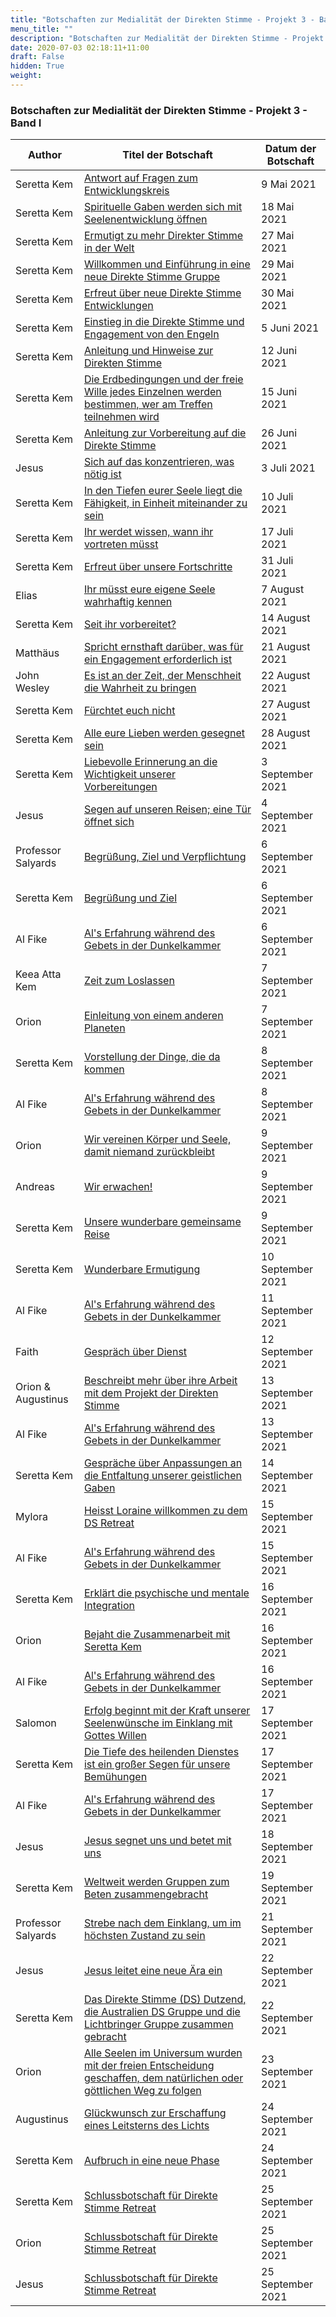 ```yaml
---
title: "Botschaften zur Medialität der Direkten Stimme - Projekt 3 - Band I"
menu_title: ""
description: "Botschaften zur Medialität der Direkten Stimme - Projekt 3 - Band I"
date: 2020-07-03 02:18:11+11:00
draft: False
hidden: True
weight:
---
```

### Botschaften zur Medialität der Direkten Stimme - Projekt 3 - Band I

**Author** | **Titel der Botschaft** | **Datum der Botschaft**  
---|---|---
Seretta Kem | [Antwort auf Fragen zum Entwicklungskreis](/aktuelle-botschaften/aktuelle-botschaften-in-reihenfolge-des-datums/aktuelle-botschaften-2021/antwort-auf-fragen-zum-entwicklungskreis-af-seretta-kem-9-mai-2021/) | 9 Mai 2021
Seretta Kem | [Spirituelle Gaben werden sich mit Seelenentwicklung öffnen](/aktuelle-botschaften/aktuelle-botschaften-in-reihenfolge-des-datums/aktuelle-botschaften-2021/spirituelle-gaben-werden-sich-mit-seelenentwicklung-oeffnen-af-seretta-kem-18-mai-2021/) | 18 Mai 2021
Seretta Kem | [Ermutigt zu mehr Direkter Stimme in der Welt](/aktuelle-botschaften/aktuelle-botschaften-in-reihenfolge-des-datums/aktuelle-botschaften-2021/ermutigt-zu-mehr-direkter-stimme-in-der-welt-af-seretta-kem-27-mai-2021/) | 27 Mai 2021
Seretta Kem | [Willkommen und Einführung in eine neue Direkte Stimme Gruppe](/aktuelle-botschaften/aktuelle-botschaften-in-reihenfolge-des-datums/aktuelle-botschaften-2021/willkommen-und-einfuehrung-in-eine-neue-direkte-stimme-gruppe-af-seretta-kem-29-mai-2021/) | 29 Mai 2021
Seretta Kem | [Erfreut über neue Direkte Stimme Entwicklungen](/aktuelle-botschaften/aktuelle-botschaften-in-reihenfolge-des-datums/aktuelle-botschaften-2021/erfreut-ueber-neue-direkte-stimme-entwicklungen-af-seretta-kem-30-mai-2021/) | 30 Mai 2021
Seretta Kem | [Einstieg in die Direkte Stimme und Engagement von den Engeln](/aktuelle-botschaften/aktuelle-botschaften-in-reihenfolge-des-datums/aktuelle-botschaften-2021/einstieg-in-die-direkte-stimme-und-engagement-von-den-engeln-af-seretta-kem-5-juni-2021/) | 5 Juni 2021
Seretta Kem | [Anleitung und Hinweise zur Direkten Stimme](/aktuelle-botschaften/aktuelle-botschaften-in-reihenfolge-des-datums/aktuelle-botschaften-2021/anleitung-und-hinweise-zur-direkten-stimme-af-seretta-kem-12-juni-2021/) | 12 Juni 2021
Seretta Kem | [Die Erdbedingungen und der freie Wille jedes Einzelnen werden bestimmen, wer am Treffen teilnehmen wird](/aktuelle-botschaften/aktuelle-botschaften-in-reihenfolge-des-datums/aktuelle-botschaften-2021/die-erdbedingungen-und-der-freie-wille-jedes-einzelnen-werden-bestimmen-wer-am-treffen-teilnehmen-wird-af-seretta-kem-15-juni-2021/) | 15 Juni 2021
Seretta Kem | [Anleitung zur Vorbereitung auf die Direkte Stimme](/aktuelle-botschaften/aktuelle-botschaften-in-reihenfolge-des-datums/aktuelle-botschaften-2021/anleitung-zur-vorbereitung-auf-die-direkte-stimme-af-seretta-kem-26-juni-2021/) | 26 Juni 2021
Jesus | [Sich auf das konzentrieren, was nötig ist](/aktuelle-botschaften/aktuelle-botschaften-in-reihenfolge-des-datums/aktuelle-botschaften-2021/sich-auf-das-konzentrieren-was-noetig-ist-af-jesus-3-juli-2021/) | 3 Juli 2021
Seretta Kem | [In den Tiefen eurer Seele liegt die Fähigkeit, in Einheit miteinander zu sein](/aktuelle-botschaften/aktuelle-botschaften-in-reihenfolge-des-datums/aktuelle-botschaften-2021/in-den-tiefen-eurer-seele-liegt-die-faehigkeit-in-einheit-miteinander-zu-sein-af-seretta-kem-10-juli-2021/) | 10 Juli 2021
Seretta Kem | [Ihr werdet wissen, wann ihr vortreten müsst](/aktuelle-botschaften/aktuelle-botschaften-in-reihenfolge-des-datums/aktuelle-botschaften-2021/ihr-werdet-wissen-wann-ihr-vortreten-muesst-af-seretta-kem-17-juli-2021/) | 17 Juli 2021
Seretta Kem | [Erfreut über unsere Fortschritte](/aktuelle-botschaften/aktuelle-botschaften-in-reihenfolge-des-datums/aktuelle-botschaften-2021/erfreut-ueber-unsere-fortschritte-af-seretta-kem-31-juli-2021/) | 31 Juli 2021
Elias | [Ihr müsst eure eigene Seele wahrhaftig kennen](/aktuelle-botschaften/aktuelle-botschaften-in-reihenfolge-des-datums/aktuelle-botschaften-2021/ihr-muesst-eure-eigene-seele-wahrhaftig-kennen-af-elias-7-august-2021/) | 7 August 2021
Seretta Kem | [Seit ihr vorbereitet?](/aktuelle-botschaften/aktuelle-botschaften-in-reihenfolge-des-datums/aktuelle-botschaften-2021/seit-ihr-vorbereitet-af-seretta-kem-14-august-2021/) | 14 August 2021
Matthäus | [Spricht ernsthaft darüber, was für ein Engagement erforderlich ist](/aktuelle-botschaften/aktuelle-botschaften-in-reihenfolge-des-datums/aktuelle-botschaften-2021/spricht-ernsthaft-darueber-was-fuer-ein-engagement-erforderlich-ist-af-matthaeus-21-august-2021/) | 21 August 2021
John Wesley | [Es ist an der Zeit, der Menschheit die Wahrheit zu bringen](/aktuelle-botschaften/aktuelle-botschaften-in-reihenfolge-des-datums/aktuelle-botschaften-2021/es-ist-an-der-zeit-der-menschheit-die-wahrheit-zu-bringen-af-john-wesley-22-august-2021/) | 22 August 2021
Seretta Kem | [Fürchtet euch nicht](/aktuelle-botschaften/aktuelle-botschaften-in-reihenfolge-des-datums/aktuelle-botschaften-2021/fuerchtet-euch-nicht-af-seretta-kem-27-august-2021/) | 27 August 2021
Seretta Kem | [Alle eure Lieben werden gesegnet sein](/aktuelle-botschaften/aktuelle-botschaften-in-reihenfolge-des-datums/aktuelle-botschaften-2021/alle-eure-lieben-werden-gesegnet-sein-af-seretta-kem-28-august-2021/) | 28 August 2021
Seretta Kem | [Liebevolle Erinnerung an die Wichtigkeit unserer Vorbereitungen](/aktuelle-botschaften/aktuelle-botschaften-in-reihenfolge-des-datums/aktuelle-botschaften-2021/liebevolle-erinnerung-an-die-wichtigkeit-unserer-vorbereitungen-af-seretta-kem-3-september-2021/) | 3 September 2021
Jesus | [Segen auf unseren Reisen; eine Tür öffnet sich](/aktuelle-botschaften/aktuelle-botschaften-in-reihenfolge-des-datums/aktuelle-botschaften-2021/segen-auf-unseren-reisen-eine-tuer-oeffnet-sich-af-jesus-4-september-2021/) | 4 September 2021
Professor Salyards | [Begrüßung, Ziel und Verpflichtung](/aktuelle-botschaften/aktuelle-botschaften-in-reihenfolge-des-datums/aktuelle-botschaften-2021/begruessung-ziel-und-verpflichtung-af-professor-salyards-6-september-2021/) | 6 September 2021
Seretta Kem | [Begrüßung und Ziel](/aktuelle-botschaften/aktuelle-botschaften-in-reihenfolge-des-datums/aktuelle-botschaften-2021/begruessung-und-ziel-af-seretta-kem-6-september-2021/) | 6 September 2021
Al Fike | [Al's Erfahrung während des Gebets in der Dunkelkammer](/aktuelle-botschaften/aktuelle-botschaften-in-reihenfolge-des-datums/aktuelle-botschaften-2021/als-erfahrung-waehrend-des-gebets-in-der-dunkelkammer-af-al-fike-6-september-2021/) | 6 September 2021
Keea Atta Kem | [Zeit zum Loslassen](/aktuelle-botschaften/aktuelle-botschaften-in-reihenfolge-des-datums/aktuelle-botschaften-2021/zeit-zum-loslassen-af-keea-atta-kem-7-september-2021/) | 7 September 2021
Orion | [Einleitung von einem anderen Planeten](/aktuelle-botschaften/aktuelle-botschaften-in-reihenfolge-des-datums/aktuelle-botschaften-2021/einleitung-von-einem-anderen-planeten-af-orion-7-september-2021/) | 7 September 2021
Seretta Kem | [Vorstellung der Dinge, die da kommen](/aktuelle-botschaften/aktuelle-botschaften-in-reihenfolge-des-datums/aktuelle-botschaften-2021/vorstellung-der-dinge-die-da-kommen-af-seretta-kem-8-september-2021/) | 8 September 2021
Al Fike | [Al's Erfahrung während des Gebets in der Dunkelkammer](/aktuelle-botschaften/aktuelle-botschaften-in-reihenfolge-des-datums/aktuelle-botschaften-2021/als-erfahrung-waehrend-des-gebets-in-der-dunkelkammer-af-al-fike-8-september-2021/) | 8 September 2021
Orion | [Wir vereinen Körper und Seele, damit niemand zurückbleibt](/aktuelle-botschaften/aktuelle-botschaften-in-reihenfolge-des-datums/aktuelle-botschaften-2021/wir-vereinen-koerper-und-seele-damit-niemand-zurueckbleibt-af-orion-9-september-2021/) | 9 September 2021
Andreas | [Wir erwachen!](/aktuelle-botschaften/aktuelle-botschaften-in-reihenfolge-des-datums/aktuelle-botschaften-2021/wir-erwachen-af-andreas-9-september-2021/) | 9 September 2021
Seretta Kem | [Unsere wunderbare gemeinsame Reise](/aktuelle-botschaften/aktuelle-botschaften-in-reihenfolge-des-datums/aktuelle-botschaften-2021/unsere-wunderbare-gemeinsame-reise-af-seretta-kem-9-september-2021/) | 9 September 2021
Seretta Kem | [Wunderbare Ermutigung](/aktuelle-botschaften/aktuelle-botschaften-in-reihenfolge-des-datums/aktuelle-botschaften-2021/wunderbare-ermutigung-af-seretta-kem-10-september-2021/) | 10 September 2021
Al Fike | [Al's Erfahrung während des Gebets in der Dunkelkammer](/aktuelle-botschaften/aktuelle-botschaften-in-reihenfolge-des-datums/aktuelle-botschaften-2021/als-erfahrung-waehrend-des-gebets-in-der-dunkelkammer-af-al-fike-11-september-2021/) | 11 September 2021
Faith | [Gespräch über Dienst](/aktuelle-botschaften/aktuelle-botschaften-in-reihenfolge-des-datums/aktuelle-botschaften-2021/gespraech-ueber-dienst-af-faith-12-september-2021/) | 12 September 2021
Orion & Augustinus | [Beschreibt mehr über ihre Arbeit mit dem Projekt der Direkten Stimme](/aktuelle-botschaften/aktuelle-botschaften-in-reihenfolge-des-datums/aktuelle-botschaften-2021/beschreibt-mehr-ueber-ihre-arbeit-mit-dem-projekt-der-direkten-stimme-af-orion-augustinus-13-september-2021/) | 13 September 2021
Al Fike | [Al's Erfahrung während des Gebets in der Dunkelkammer](/aktuelle-botschaften/aktuelle-botschaften-in-reihenfolge-des-datums/aktuelle-botschaften-2021/als-erfahrung-waehrend-des-gebets-in-der-dunkelkammer-af-al-fike-13-september-2021/) | 13 September 2021
Seretta Kem | [Gespräche über Anpassungen an die Entfaltung unserer geistlichen Gaben](/aktuelle-botschaften/aktuelle-botschaften-in-reihenfolge-des-datums/aktuelle-botschaften-2021/gespraeche-ueber-anpassungen-an-die-entfaltung-unserer-geistlichen-gaben-af-seretta-kem-14-september-2021/) | 14 September 2021
Mylora | [Heisst Loraine willkommen zu dem DS Retreat](/aktuelle-botschaften/aktuelle-botschaften-in-reihenfolge-des-datums/aktuelle-botschaften-2021/heisst-loraine-willkommen-zu-dem-ds-retreat-af-mylora-15-september-2021/) | 15 September 2021
Al Fike | [Al's Erfahrung während des Gebets in der Dunkelkammer](/aktuelle-botschaften/aktuelle-botschaften-in-reihenfolge-des-datums/aktuelle-botschaften-2021/als-erfahrung-waehrend-des-gebets-in-der-dunkelkammer-af-al-fike-15-september-2021/) | 15 September 2021
Seretta Kem | [Erklärt die psychische und mentale Integration](/aktuelle-botschaften/aktuelle-botschaften-in-reihenfolge-des-datums/aktuelle-botschaften-2021/erklaert-die-psychische-und-mentale-integration-af-seretta-kem-16-september-2021/) | 16 September 2021
Orion | [Bejaht die Zusammenarbeit mit Seretta Kem](/aktuelle-botschaften/aktuelle-botschaften-in-reihenfolge-des-datums/aktuelle-botschaften-2021/bejaht-die-zusammenarbeit-mit-seretta-kem-af-orion-16-september-2021/) | 16 September 2021
Al Fike | [Al's Erfahrung während des Gebets in der Dunkelkammer](/aktuelle-botschaften/aktuelle-botschaften-in-reihenfolge-des-datums/aktuelle-botschaften-2021/als-erfahrung-waehrend-des-gebets-in-der-dunkelkammer-af-al-fike-16-september-2021/) | 16 September 2021
Salomon | [Erfolg beginnt mit der Kraft unserer Seelenwünsche im Einklang mit Gottes Willen](/aktuelle-botschaften/aktuelle-botschaften-in-reihenfolge-des-datums/aktuelle-botschaften-2021/erfolg-beginnt-mit-der-kraft-unserer-seelenwuensche-im-einklang-mit-gottes-willen-af-salomon-17-september-2021/) | 17 September 2021
Seretta Kem | [Die Tiefe des heilenden Dienstes ist ein großer Segen für unsere Bemühungen](/aktuelle-botschaften/aktuelle-botschaften-in-reihenfolge-des-datums/aktuelle-botschaften-2021/die-tiefe-des-heilenden-dienstes-ist-ein-grosser-segen-fuer-unsere-bemuehungen-af-seretta-kem-17-september-2021/) | 17 September 2021
Al Fike | [Al's Erfahrung während des Gebets in der Dunkelkammer](/aktuelle-botschaften/aktuelle-botschaften-in-reihenfolge-des-datums/aktuelle-botschaften-2021/als-erfahrung-waehrend-des-gebets-in-der-dunkelkammer-af-al-fike-17-september-2021/) | 17 September 2021
Jesus | [Jesus segnet uns und betet mit uns](/aktuelle-botschaften/aktuelle-botschaften-in-reihenfolge-des-datums/aktuelle-botschaften-2021/jesus-segnet-uns-und-betet-mit-uns-af-jesus-18-september-2021/) | 18 September 2021
Seretta Kem | [Weltweit werden Gruppen zum Beten zusammengebracht](/aktuelle-botschaften/aktuelle-botschaften-in-reihenfolge-des-datums/aktuelle-botschaften-2021/weltweit-werden-gruppen-zum-beten-zusammengebracht-af-seretta-kem-19-september-2021/) | 19 September 2021
Professor Salyards | [Strebe nach dem Einklang, um im höchsten Zustand zu sein](/aktuelle-botschaften/aktuelle-botschaften-in-reihenfolge-des-datums/aktuelle-botschaften-2021/strebe-nach-dem-einklang-um-im-hoechsten-zustand-zu-sein-af-professor-salyards-21-september-2021/) | 21 September 2021
Jesus | [Jesus leitet eine neue Ära ein](/aktuelle-botschaften/aktuelle-botschaften-in-reihenfolge-des-datums/aktuelle-botschaften-2021/jesus-leitet-eine-neue-aera-ein-af-jesus-22-september-2021/) | 22 September 2021
Seretta Kem | [Das Direkte Stimme (DS) Dutzend, die Australien DS Gruppe und die Lichtbringer Gruppe zusammen gebracht](/aktuelle-botschaften/aktuelle-botschaften-in-reihenfolge-des-datums/aktuelle-botschaften-2021/das-direkte-stimme-ds-dutzend-die-australien-ds-gruppe-und-die-lichtbringer-gruppe-zusammen-gebracht-af-seretta-kem-22-september-2021/) | 22 September 2021
Orion | [Alle Seelen im Universum wurden mit der freien Entscheidung geschaffen, dem natürlichen oder göttlichen Weg zu folgen](/aktuelle-botschaften/aktuelle-botschaften-in-reihenfolge-des-datums/aktuelle-botschaften-2021/alle-seelen-im-universum-wurden-mit-der-freien-entscheidung-geschaffen-dem-natuerlichen-oder-goettlichen-weg-zu-folgen-af-orion-23-september-2021/) | 23 September 2021
Augustinus | [Glückwunsch zur Erschaffung eines Leitsterns des Lichts](/aktuelle-botschaften/aktuelle-botschaften-in-reihenfolge-des-datums/aktuelle-botschaften-2021/glueckwunsch-zur-erschaffung-eines-leitsterns-des-lichts-af-augustinus-24-september-2021/) | 24 September 2021
Seretta Kem | [Aufbruch in eine neue Phase](/aktuelle-botschaften/aktuelle-botschaften-in-reihenfolge-des-datums/aktuelle-botschaften-2021/aufbruch-in-eine-neue-phase-af-seretta-kem-24-september-2021/) | 24 September 2021
Seretta Kem | [Schlussbotschaft für Direkte Stimme Retreat](/aktuelle-botschaften/aktuelle-botschaften-in-reihenfolge-des-datums/aktuelle-botschaften-2021/schlussbotschaft-fuer-direkte-stimme-retreat-af-seretta-kem-25-september-2021/) | 25 September 2021
Orion | [Schlussbotschaft für Direkte Stimme Retreat](/aktuelle-botschaften/aktuelle-botschaften-in-reihenfolge-des-datums/aktuelle-botschaften-2021/schlussbotschaft-fuer-direkte-stimme-retreat-af-orion-25-september-2021/) | 25 September 2021
Jesus | [Schlussbotschaft für Direkte Stimme Retreat](/aktuelle-botschaften/aktuelle-botschaften-in-reihenfolge-des-datums/aktuelle-botschaften-2021/schlussbotschaft-fuer-direkte-stimme-retreat-af-jesus-25-september-2021/) | 25 September 2021
